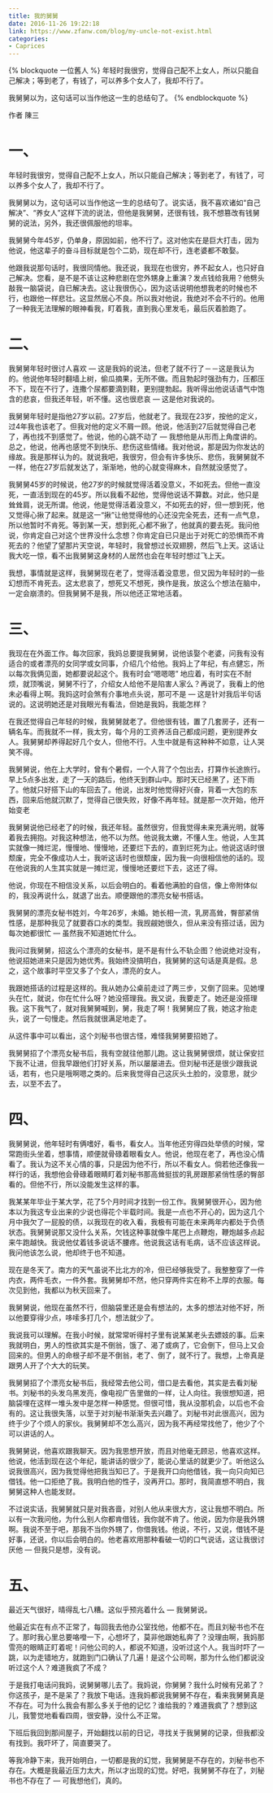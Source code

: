 ```yaml
---
title: 我的舅舅
date: 2016-11-26 19:22:18
link: https://www.zfanw.com/blog/my-uncle-not-exist.html
categories:
- Caprices
---
```

{% blockquote   一位舊人 %}
年轻时我很穷，觉得自己配不上女人，所以只能自己解决；等到老了，有钱了，可以养多个女人了，我却不行了。

我舅舅以为，这句话可以当作他这一生的总结句了。
{% endblockquote %}
<!-- excerpt -->
作者 陳三
# 一、

年轻时我很穷，觉得自己配不上女人，所以只能自己解决；等到老了，有钱了，可以养多个女人了，我却不行了。

我舅舅以为，这句话可以当作他这一生的总结句了。说实话，我不喜欢诸如“自己解决”、“养女人”这样下流的说法，但他是我舅舅，还很有钱，我不想篡改有钱舅舅的说法，另外，我还很佩服他的坦率。

我舅舅今年45岁，仍单身，原因如前，他不行了。这对他实在是巨大打击，因为他说，他这辈子的奋斗目标就是包个二奶，现在却不行，连老婆都不敢娶。

他跟我说那句话时，我很同情他。我还说，我现在也很穷，养不起女人，也只好自己解决。您看，是不是不该让这种悲剧在您外甥身上重演？发点钱给我用？他劈头敲我一脑袋说，自已解决去。这让我很伤心，因为这话说明他想我老的时候也不行，也跟他一样悲壮。这显然居心不良。所以我对他说，我绝对不会不行的。他用了一种我无法理解的眼神看我，盯着我，直到我心里发毛，最后灰着脸跑了。　　

# 二、

我舅舅年轻时很讨人喜欢 — 这是我妈的说法，但老了就不行了－－这是我认为的。他说他年轻时翻墙上树，偷瓜摘果，无所不做。而且勃起时强劲有力，压都压不下，现在不行了，连撒个尿都要滴到鞋，更别提勃起。我听得出他说话语气中饱含的悲哀，但我还年轻，听不懂。这也很悲哀 — 这是他对我说的。

我舅舅年轻时是指他27岁以前。27岁后，他就老了。我现在23岁，按他的定义，过4年我也该老了。但我对他的定义不屑一顾。他说，他活到27后就觉得自己老了，再也找不到感觉了。他说，他的心跳不动了 — 我想他是从形而上角度讲的。总之，他说，他再也感觉不到快乐、悲伤这些情绪。我对他说，那是因为你发达的缘故。我是那样认为的。就说我吧，我很穷，但会有许多快乐、悲伤，我舅舅就不一样，他在27岁后就发达了，渐渐地，他的心就变得麻木，自然就没感觉了。

我舅舅45岁的时候说，他27岁的时候就觉得活着没意义，不如死去。但他一直没死，一直活到现在的45岁。所以我看不起他，觉得他说话不算数。对此，他只是耸耸肩，说无所谓。他说，他是觉得活着没意义，不如死去的好，但一想到死，他又觉得心揪了起来。就是这一“揪”让他觉得他的心还没完全死去，还有一点气息，所以他暂时不肯死。等到某一天，想到死,心都不揪了，他就真的要去死。我问他说，你肯定自己对这个世界没什么念想？你肯定自已只是出于对死亡的恐惧而不肯死去的？他望了望那片天空说，年轻时，我曾想过长双翅膀，然后飞上天。这话让我大吃一惊，看不出我舅舅这身材的人居然也会在年轻时想过飞上天。

我想，事情就是这样，我舅舅现在老了，觉得活着没意思，但又因为年轻时的一些幻想而不肯死去。这太悲哀了，想死又不想死，换作是我，放这么个想法在脑中，一定会崩溃的。但我舅舅不是我，所以他还正常地活着。

# 三、

我现在在外面工作。每次回家，我妈总要提我舅舅，说他该娶个老婆，问我有没有适合的或者漂亮的女同学或女同事，介绍几个给他。我妈上了年纪，有点健忘，所以每次我俩见面，她都要说起这个。我有时会“嗯嗯嗯” 地应着，有时实在不耐烦，就顶嘴说，舅舅不行了，介绍女人给他不是陷害人家么？再说了，我看上的他未必看得上啊。我妈这时会煞有介事地点头说，那可不是 — 这是针对我后半句话说的。这说明她还是对我眼光有看法，但她是我妈，我能怎样？

在我还觉得自己年轻的时候，我舅舅就老了。但他很有钱，置了几套房子，还有一辆名车。而我就不一样，我太穷，每个月的工资养活自己都成问题，更别提养女人。我舅舅却养得起好几个女人，但他不行。人生中就是有这种种不如意，让人哭笑不得。

我舅舅说，他在上大学时，曾有个暑假，一个人背了个包出去，打算作长途旅行。早上5点多出发，走了一天的路后，他终天到群山中。那时天已经黑了，还下雨了。他就只好搭下山的车回去了。他说，出发时他觉得好兴奋，背着一大包的东西，回来后他就沉默了，觉得自己很失败，好像不再年轻。就是那一次开始，他开始变老

我舅舅说他已经老了的时候，我还年轻。虽然很穷，但我觉得未来充满光明，就等着我去拥抱。对我这种想法，他不以为然。他说我太嫩，不懂人生。他说，人生其实就像一摊烂泥，慢慢地、慢慢地，还要烂下去的，直到烂死为止。他说这话时很颓废，完全不像成功人士，我听这话时也很颓废，因为我一向很相信他的话的。现在他说我的人生其实就是一摊烂泥，慢慢地还要烂下去，这还了得。

他说，你现在不相信没关系，以后会明白的。看着他满脸的自信，像上帝附体似的，我没再说什么，就退了出去。顺便跟他的漂亮女秘书搭话。

我舅舅的漂亮女秘书姓刘，今年26岁，未婚。她长相一流，乳房高耸，臀部紧俏性感，是那种我见了就要吞口水的类型。我觊觎她很久，但从来没有搭过话，因为每次她都很忙 — 虽然我不知道她忙什么。

我问过我舅舅，招这么个漂亮的女秘书，是不是有什么不轨企图？他说绝对没有，他说招她进来只是因为她优秀。我始终没搞明白，我舅舅的这句话是真是假。总之，这个故事时平空又多了个女人，漂亮的女人。

我跟她搭话的过程是这样的。我从她办公桌前走过了两三步，又倒了回来。见她埋头在忙，就说，你在忙什么呀？她没搭理我。我又说，我要走了。她还是没搭理我。这下我气了，就对我舅舅喊到，舅，我走了啊！我舅舅应了我，她这才抬走头，说了一句慢走。然后我就很满足地走了。

从这件事中可以看出，这个刘秘书也很古怪，难怪我舅舅要招她了。

我舅舅招了个漂亮女秘书后，我有空就往他那儿跑。这让我舅舅很烦，就让保安拦下我不让进，但我早跟他们打好关系，所以屡屡进去。但刘秘书还是很少跟我说话，若有，也只是哦啊嗯之类的。后来我觉得自己这灰头土脸的，没意思，就少去，以至不去了。

# 四、

我舅舅说，他年轻时有俩嗜好，看书，看女人。当年他还穷得四处举债的时候，常常跑街头坐着，想事情，顺便就骨碌着眼看女人。他说，他现在老了，再也没心情看了。我认为这不关心情的事，只是因为他不行，所以不看女人。倘若他还像我一样行的话，我想他会骨碌着眼睛盯着刘秘书那高耸挺拔的乳房跟那紧俏性感的臀部看的。但他不行，所以没能发生这样的事。

我某某年毕业于某大学，花了5个月时间才找到一份工作。我舅舅很开心，因为他本以为我这专业出来的少说也得花个半载时间。我是一点也不开心的，因为这几个月中我欠了一屁股的债，以我现在的收入看，我极有可能在未来两年内都处于负债状态。我舅舅说那又没什么关系，欠钱这种事就像牛尾巴上点鞭炮，鞭炮越多点起来牛跑越快。我说他仗着钱多说话不腰疼。他说我这话有毛病，话不应该这样说。我问他该怎么说，他却终于也不知道。

现在是冬天了。南方的天气虽说不比北方的冷，但已经够我受了。我整整穿了一件内衣，两件毛衣，一件外套。我舅舅却不然，他只穿两件实在称不上厚的衣服。每次见到他，我都以为秋天回来了。

我舅舅说，他现在虽然不行，但脑袋里还是会有想法的，太多的想法对他不好，所以他要穿得少点，哆嗦多打几个，想法就少了。

我说我可以理解。在我小时候，就常常听得村子里有说某某老头去嫖妓的事。后来我就明白，男人的性欲其实是不倒翁，饿了、渴了或病了，它会倒下，但马上又会回来的。但男人的命根子却不是不倒翁，老了、倒了，就不行了。我想，上帝真是跟男人开了个大大的玩笑。

我舅舅招了个漂亮女秘书后，我经常去他公司，借口是去看他，其实是去看刘秘书。刘秘书的头发乌黑发亮，像电视广告里做的一样，让人向往。我很想知道，把脑袋埋在这样一堆头发中是怎样一种感觉。但很可惜，我从没那机会，以后也不会有的。这让我很失落，以至于对刘秘书渐渐失去兴趣了。刘秘书对此很高兴，因为终于少了个烦人的家伙。我舅舅却不怎么高兴，因为我不再经常找他了，他少了个可以讲话的人。

我舅舅说，他喜欢跟我聊天。因为我思想开放，而且对他毫无顾忌，他喜欢这样。他说，他活到现在这个年纪，能讲话的很少了，能说心里话的就更少了。听他这么说我很高兴，因为我觉得他把我当知已了。于是我开口向他借钱，我一向只向知已借钱。他一口拒绝了我。我明白他的性子，没再开口。那时，我简直想不明白，我舅舅这种人也能发财。

不过说实话，我舅舅就只是对我吝啬，对别人他从来很大方，这让我想不明白。所以有一次我问他，为什么别人你都肯借钱，我你就不肯了。他说，因为你是我外甥啊。我说不至于吧，那我不当你外甥了，你借我钱。他说，不行，又说，借钱不是好事，还说，你以后会明白的。他老喜欢用那种看破一切的口气说话，这让我很讨厌他 — 但我只是想，没有说。

# 五、

最近天气很好，晴得乱七八糟。这似乎预兆着什么 — 我舅舅说。

他最近实在有点不正常了，每回我去他办公室找他，他都不在。而且刘秘书也不在了。那时我心里总要咯噔一下，心想坏了，莫非他跟她私奔了？没理由啊，我妈那雪亮的眼睛正盯着呢！问他公司的人，都说不知道，没听过这个人。我当时吓了一跳，以为走错地方，就跑到门口确认了几遍！是这个公司啊，那为什么他们都说没听过这个人？难道我疯了不成？

于是我打电话问我妈，说舅舅哪儿去了。我妈说，你舅舅？我什么时候有兄弟了？你这孩子，是不是呆了？我放下电话。连我妈都说我舅舅不存在，看来我舅舅真是不存在。可为什么我会有那么多关于他的记忆？谁给我的？难道我疯了？想到这儿，我警觉地看看四周，很安静，没什么不正常。

下班后我回到那间屋子，开始翻找以前的日记，寻找关于我舅舅的记录，但我都没有找到。我吓坏了，简直要哭了。

等我冷静下来，我开始明白，一切都是我的幻觉，我舅舅是不存在的，刘秘书也不存在。大概是我最近压力太大，所以才出现的幻觉。好吧，我舅舅不存在了，刘秘书也不存在了 — 可我想他们，真的。